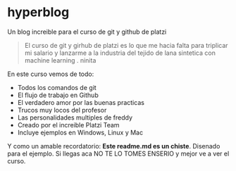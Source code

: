 # hyperblog
Un blog increible para el curso de git y github de platzi
>El curso de git y girhub de platzi es lo que me hacia falta para triplicar mi salario y lanzarme a la industria del tejido de lana sintetica con machine learning
> . ninita

En este curso vemos de todo:
* Todos los comandos de git
* El flujo de trabajo en Github
* El verdadero amor por las buenas practicas
* Trucos muy locos del profesor
* Las personalidades multiples de freddy
* Creado por el increible Platzi Team
* Incluye ejemplos en Windows, Linux y Mac

Y como un amable recordatorio: **Este readme.md es un chiste**. Disenado para el ejemplo. Si llegas aca NO TE LO TOMES ENSERIO y mejor ve a ver el curso.
